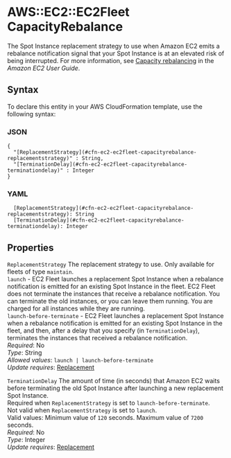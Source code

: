 # AWS::EC2::EC2Fleet CapacityRebalance<a name="aws-properties-ec2-ec2fleet-capacityrebalance"></a>

The Spot Instance replacement strategy to use when Amazon EC2 emits a rebalance notification signal that your Spot Instance is at an elevated risk of being interrupted\. For more information, see [Capacity rebalancing](https://docs.aws.amazon.com/AWSEC2/latest/UserGuide/ec2-fleet-capacity-rebalance.html) in the _Amazon EC2 User Guide_\.

## Syntax<a name="aws-properties-ec2-ec2fleet-capacityrebalance-syntax"></a>

To declare this entity in your AWS CloudFormation template, use the following syntax:

### JSON<a name="aws-properties-ec2-ec2fleet-capacityrebalance-syntax.json"></a>

```
{
  "[ReplacementStrategy](#cfn-ec2-ec2fleet-capacityrebalance-replacementstrategy)" : String,
  "[TerminationDelay](#cfn-ec2-ec2fleet-capacityrebalance-terminationdelay)" : Integer
}
```

### YAML<a name="aws-properties-ec2-ec2fleet-capacityrebalance-syntax.yaml"></a>

```
  [ReplacementStrategy](#cfn-ec2-ec2fleet-capacityrebalance-replacementstrategy): String
  [TerminationDelay](#cfn-ec2-ec2fleet-capacityrebalance-terminationdelay): Integer
```

## Properties<a name="aws-properties-ec2-ec2fleet-capacityrebalance-properties"></a>

`ReplacementStrategy` <a name="cfn-ec2-ec2fleet-capacityrebalance-replacementstrategy"></a>
The replacement strategy to use\. Only available for fleets of type `maintain`\.  
 `launch` \- EC2 Fleet launches a replacement Spot Instance when a rebalance notification is emitted for an existing Spot Instance in the fleet\. EC2 Fleet does not terminate the instances that receive a rebalance notification\. You can terminate the old instances, or you can leave them running\. You are charged for all instances while they are running\.  
 `launch-before-terminate` \- EC2 Fleet launches a replacement Spot Instance when a rebalance notification is emitted for an existing Spot Instance in the fleet, and then, after a delay that you specify \(in `TerminationDelay`\), terminates the instances that received a rebalance notification\.  
_Required_: No  
_Type_: String  
_Allowed values_: `launch | launch-before-terminate`  
_Update requires_: [Replacement](https://docs.aws.amazon.com/AWSCloudFormation/latest/UserGuide/using-cfn-updating-stacks-update-behaviors.html#update-replacement)

`TerminationDelay` <a name="cfn-ec2-ec2fleet-capacityrebalance-terminationdelay"></a>
The amount of time \(in seconds\) that Amazon EC2 waits before terminating the old Spot Instance after launching a new replacement Spot Instance\.  
Required when `ReplacementStrategy` is set to `launch-before-terminate`\.  
Not valid when `ReplacementStrategy` is set to `launch`\.  
Valid values: Minimum value of `120` seconds\. Maximum value of `7200` seconds\.  
_Required_: No  
_Type_: Integer  
_Update requires_: [Replacement](https://docs.aws.amazon.com/AWSCloudFormation/latest/UserGuide/using-cfn-updating-stacks-update-behaviors.html#update-replacement)

